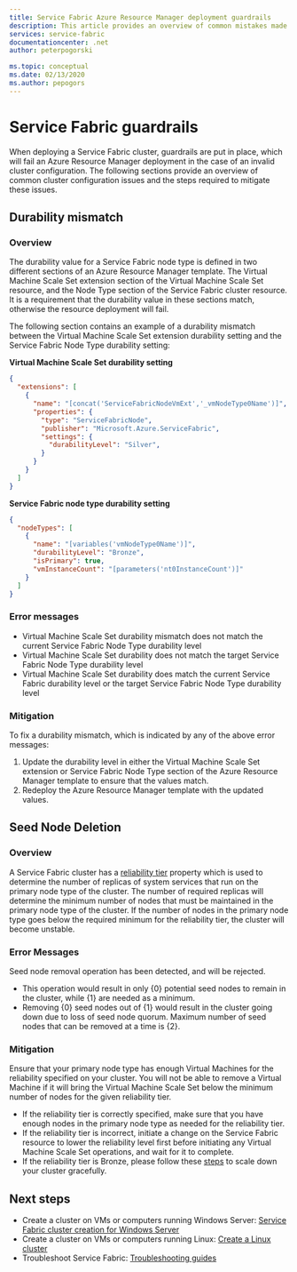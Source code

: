 ```yaml
---
title: Service Fabric Azure Resource Manager deployment guardrails 
description: This article provides an overview of common mistakes made when deploying a Service Fabric cluster through Azure Resource Manager and how to avoid them. 
services: service-fabric
documentationcenter: .net
author: peterpogorski

ms.topic: conceptual
ms.date: 02/13/2020
ms.author: pepogors
---
```

# Service Fabric guardrails 
When deploying a Service Fabric cluster, guardrails are put in place, which will fail an Azure Resource Manager deployment in the case of an invalid cluster configuration. The following sections provide an overview of common cluster configuration issues and the steps required to mitigate these issues. 

## Durability mismatch
### Overview
The durability value for a Service Fabric node type is defined in two different sections of an Azure Resource Manager template. The Virtual Machine Scale Set extension section of the Virtual Machine Scale Set resource, and the Node Type section of the Service Fabric cluster resource. It is a requirement that the durability value in these sections match, otherwise the resource deployment will fail.

The following section contains an example of a durability mismatch between the Virtual Machine Scale Set extension durability setting and the Service Fabric Node Type durability setting:  

**Virtual Machine Scale Set durability setting**
```json 
{
  "extensions": [
    {
      "name": "[concat('ServiceFabricNodeVmExt','_vmNodeType0Name')]",
      "properties": {
        "type": "ServiceFabricNode",
        "publisher": "Microsoft.Azure.ServiceFabric",
        "settings": {
          "durabilityLevel": "Silver",
        }
      }
    }
  ]
}
```

**Service Fabric node type durability setting** 
```json
{
  "nodeTypes": [
    {
      "name": "[variables('vmNodeType0Name')]",
      "durabilityLevel": "Bronze",
      "isPrimary": true,
      "vmInstanceCount": "[parameters('nt0InstanceCount')]"
    }
  ]
}
```

### Error messages
* Virtual Machine Scale Set durability mismatch does not match the current Service Fabric Node Type durability level
* Virtual Machine Scale Set durability does not match the target Service Fabric Node Type durability level
* Virtual Machine Scale Set durability does match the current Service Fabric durability level or the target Service Fabric Node Type durability level 

### Mitigation
To fix a durability mismatch, which is indicated by any of the above error messages:
1. Update the durability level in either the Virtual Machine Scale Set extension or Service Fabric Node Type section of the Azure Resource Manager template to ensure that the values match.
2. Redeploy the Azure Resource Manager template with the updated values.


## Seed Node Deletion 
### Overview
A Service Fabric cluster has a [reliability tier](https://docs.microsoft.com/en-us/azure/service-fabric/service-fabric-cluster-capacity#the-reliability-characteristics-of-the-cluster) property which is used to determine the number of replicas of system services that run on the primary node type of the cluster. The number of required replicas will determine the minimum number of nodes that must be maintained in the primary node type of the cluster. If the number of nodes in the primary node type goes below the required minimum for the reliability tier, the cluster will become unstable.  

### Error Messages 
Seed node removal operation has been detected, and will be rejected. 
* This operation would result in only {0} potential seed nodes to remain in the cluster, while {1} are needed as a minimum.
* Removing {0} seed nodes out of {1} would result in the cluster going down due to loss of seed node quorum. Maximum number of seed nodes that can be removed at a time is {2}.
 
### Mitigation 
Ensure that your primary node type has enough Virtual Machines for the reliability specified on your cluster. You will not be able to remove a Virtual Machine if it will bring the Virtual Machine Scale Set below the minimum number of nodes for the given reliability tier.
* If the reliability tier is correctly specified, make sure that you have enough nodes in the primary node type as needed for the reliability tier. 
* If the reliability tier is incorrect, initiate a change on the Service Fabric resource to lower the reliability level first before initiating any Virtual Machine Scale Set operations, and wait for it to complete.
* If the reliability tier is Bronze, please follow these [steps](https://docs.microsoft.com/azure/service-fabric/service-fabric-cluster-scale-up-down#manually-remove-vms-from-a-node-typevirtual-machine-scale-set) to scale down your cluster gracefully.

## Next steps
* Create a cluster on VMs or computers running Windows Server: [Service Fabric cluster creation for Windows Server](service-fabric-cluster-creation-for-windows-server.md)
* Create a cluster on VMs or computers running Linux: [Create a Linux cluster](service-fabric-cluster-creation-via-portal.md)
* Troubleshoot Service Fabric: [Troubleshooting guides](https://github.com/Azure/Service-Fabric-Troubleshooting-Guides)
